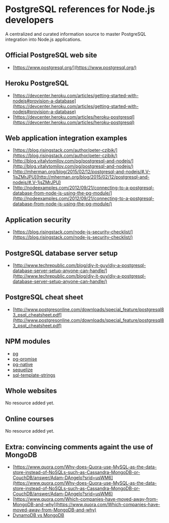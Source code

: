 # PostgreSQL references for Node.js developers
A centralized and curated information source to master PostgreSQL integration into Node.js applications.

## Official PostgreSQL web site
- [https://www.postgresql.org/](https://www.postgresql.org/)  

## Heroku PostgreSQL
- [https://devcenter.heroku.com/articles/getting-started-with-nodejs#provision-a-database](https://devcenter.heroku.com/articles/getting-started-with-nodejs#provision-a-database)  
- [https://devcenter.heroku.com/articles/heroku-postgresql](https://devcenter.heroku.com/articles/heroku-postgresql)

## Web application integration examples
- [https://blog.risingstack.com/author/peter-czibik/](https://blog.risingstack.com/author/peter-czibik/)
- [http://blog.vitalytomilov.com/pg/postgresql-and-nodejs/](http://blog.vitalytomilov.com/pg/postgresql-and-nodejs/)
- [http://mherman.org/blog/2015/02/12/postgresql-and-nodejs/#.V-1jsZMrJPU](http://mherman.org/blog/2015/02/12/postgresql-and-nodejs/#.V-1jsZMrJPU)
- [http://nodeexamples.com/2012/09/21/connecting-to-a-postgresql-database-from-node-js-using-the-pg-module/](http://nodeexamples.com/2012/09/21/connecting-to-a-postgresql-database-from-node-js-using-the-pg-module/)  

## Application security
- [https://blog.risingstack.com/node-js-security-checklist/](https://blog.risingstack.com/node-js-security-checklist/)  

## PostgreSQL database server setup
- [http://www.techrepublic.com/blog/diy-it-guy/diy-a-postgresql-database-server-setup-anyone-can-handle/](http://www.techrepublic.com/blog/diy-it-guy/diy-a-postgresql-database-server-setup-anyone-can-handle/)  

## PostgreSQL cheat sheet
- [http://www.postgresonline.com/downloads/special_feature/postgresql83_psql_cheatsheet.pdf](http://www.postgresonline.com/downloads/special_feature/postgresql83_psql_cheatsheet.pdf) 

## NPM modules
- [pg](https://www.npmjs.com/package/pg)  
- [pg-promise](https://www.npmjs.com/package/pg-promise)  
- [pg-native](https://www.npmjs.com/package/pg-native)  
- [sequelize](https://www.npmjs.com/package/sequelize)  
- [sql-template-strings](https://www.npmjs.com/package/sql-template-strings)


## Whole websites
No resource added yet.

## Online courses
No resource added yet.

## Extra: convincing comments againt the use of MongoDB
- [https://www.quora.com/Why-does-Quora-use-MySQL-as-the-data-store-instead-of-NoSQLs-such-as-Cassandra-MongoDB-or-CouchDB/answer/Adam-DAngelo?srid=usWM6](https://www.quora.com/Why-does-Quora-use-MySQL-as-the-data-store-instead-of-NoSQLs-such-as-Cassandra-MongoDB-or-CouchDB/answer/Adam-DAngelo?srid=usWM6)
- [https://www.quora.com/Which-companies-have-moved-away-from-MongoDB-and-why](https://www.quora.com/Which-companies-have-moved-away-from-MongoDB-and-why)
- [DynamoDB vs MongoDB](http://stackoverflow.com/questions/17931073/dynamodb-vs-mongodb-nosql)
